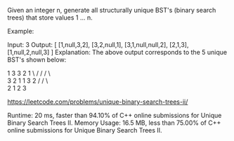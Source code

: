 Given an integer n, generate all structurally unique BST's (binary search trees) that store values 1 ... n.

Example:

Input: 3
Output:
[
  [1,null,3,2],
  [3,2,null,1],
  [3,1,null,null,2],
  [2,1,3],
  [1,null,2,null,3]
]
Explanation:
The above output corresponds to the 5 unique BST's shown below:

   1         3     3      2      1
    \       /     /      / \      \
     3     2     1      1   3      2
    /     /       \                 \
   2     1         2                 3
   
   

https://leetcode.com/problems/unique-binary-search-trees-ii/

Runtime: 20 ms, faster than 94.10% of C++ online submissions for Unique Binary Search Trees II.
Memory Usage: 16.5 MB, less than 75.00% of C++ online submissions for Unique Binary Search Trees II.
